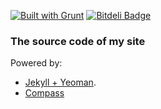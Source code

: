 [![Built with Grunt](https://cdn.gruntjs.com/builtwith.png)](http://gruntjs.com/) [![Bitdeli Badge](https://d2weczhvl823v0.cloudfront.net/AgtLucas/agtlucas/trend.png)](https://bitdeli.com/free "Bitdeli Badge")

### The source code of my site

Powered by:

* [Jekyll + Yeoman](https://github.com/robwierzbowski/generator-jekyllrb).
* [Compass](http://compass-style.org/)

